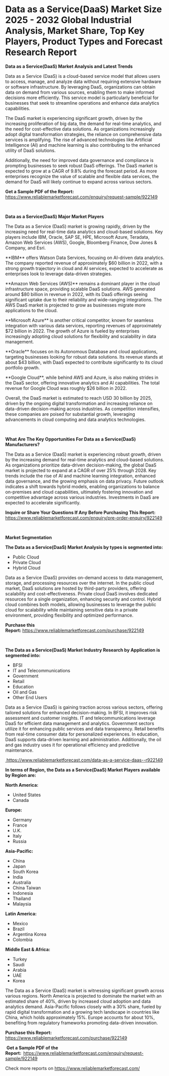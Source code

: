 <p><h1>Data as a Service(DaaS) Market Size 2025 - 2032 Global Industrial Analysis, Market Share, Top Key Players, Product Types and Forecast Research Report</h1></p><p><strong>Data as a Service(DaaS) Market Analysis and Latest Trends</strong></p>
<p><p>Data as a Service (DaaS) is a cloud-based service model that allows users to access, manage, and analyze data without requiring extensive hardware or software infrastructure. By leveraging DaaS, organizations can obtain data on demand from various sources, enabling them to make informed decisions more efficiently. This service model is particularly beneficial for businesses that seek to streamline operations and enhance data analytics capabilities.</p><p>The DaaS market is experiencing significant growth, driven by the increasing proliferation of big data, the demand for real-time analytics, and the need for cost-effective data solutions. As organizations increasingly adopt digital transformation strategies, the reliance on comprehensive data services is amplifying. The rise of advanced technologies like Artificial Intelligence (AI) and machine learning is also contributing to the enhanced utility of DaaS solutions.</p><p>Additionally, the need for improved data governance and compliance is prompting businesses to seek robust DaaS offerings. The DaaS market is expected to grow at a CAGR of 9.8% during the forecast period. As more enterprises recognize the value of scalable and flexible data services, the demand for DaaS will likely continue to expand across various sectors.</p></p>
<p><strong>Get a Sample PDF of the Report:&nbsp;</strong> <a href="https://www.reliablemarketforecast.com/enquiry/request-sample/922149?utm_campaign=3103&utm_medium=2&utm_source=Github&utm_content=ia&utm_term=11032025&utm_id=data-as-a-servicedaas">https://www.reliablemarketforecast.com/enquiry/request-sample/922149</a></p>
<p>&nbsp;</p>
<p><strong>Data as a Service(DaaS) Major Market Players</strong></p>
<p><p>The Data as a Service (DaaS) market is growing rapidly, driven by the increasing need for real-time data analytics and cloud-based solutions. Key players include IBM, Oracle, SAP SE, HPE, Microsoft Azure, Teradata, Amazon Web Services (AWS), Google, Bloomberg Finance, Dow Jones & Company, and Esri.</p><p>**IBM** offers Watson Data Services, focusing on AI-driven data analytics. The company reported revenue of approximately $60 billion in 2022, with a strong growth trajectory in cloud and AI services, expected to accelerate as enterprises look to leverage data-driven strategies.</p><p>**Amazon Web Services (AWS)** remains a dominant player in the cloud infrastructure space, providing scalable DaaS solutions. AWS generated around $80 billion in revenue in 2022, with its DaaS offerings seeing significant uptake due to their reliability and wide-ranging integrations. The AWS DaaS market is projected to grow as businesses migrate more applications to the cloud.</p><p>**Microsoft Azure** is another critical competitor, known for seamless integration with various data services, reporting revenues of approximately $72 billion in 2022. The growth of Azure is fueled by enterprises increasingly adopting cloud solutions for flexibility and scalability in data management.</p><p>**Oracle** focuses on its Autonomous Database and cloud applications, targeting businesses looking for robust data solutions. Its revenue stands at about $43 billion, with DaaS expected to contribute significantly to its cloud portfolio growth.</p><p>**Google Cloud**, while behind AWS and Azure, is also making strides in the DaaS sector, offering innovative analytics and AI capabilities. The total revenue for Google Cloud was roughly $26 billion in 2022.</p><p>Overall, the DaaS market is estimated to reach USD 30 billion by 2025, driven by the ongoing digital transformation and increasing reliance on data-driven decision-making across industries. As competition intensifies, these companies are poised for substantial growth, leveraging advancements in cloud computing and data analytics technologies.</p></p>
<p>&nbsp;</p>
<p><strong>What Are The Key Opportunities For Data as a Service(DaaS) Manufacturers?</strong></p>
<p><p>The Data as a Service (DaaS) market is experiencing robust growth, driven by the increasing demand for real-time analytics and cloud-based solutions. As organizations prioritize data-driven decision-making, the global DaaS market is projected to expand at a CAGR of over 25% through 2028. Key trends include the rise of AI and machine learning integration, enhanced data governance, and the growing emphasis on data privacy. Future outlook indicates a shift towards hybrid models, enabling organizations to balance on-premises and cloud capabilities, ultimately fostering innovation and competitive advantage across various industries. Investments in DaaS are expected to accelerate significantly.</p></p>
<p><strong>Inquire or Share Your Questions If Any Before Purchasing This Report:</strong> <a href="https://www.reliablemarketforecast.com/enquiry/pre-order-enquiry/922149?utm_campaign=3103&utm_medium=2&utm_source=Github&utm_content=ia&utm_term=11032025&utm_id=data-as-a-servicedaas">https://www.reliablemarketforecast.com/enquiry/pre-order-enquiry/922149</a></p>
<p>&nbsp;</p>
<p><strong>Market Segmentation</strong></p>
<p><strong>The Data as a Service(DaaS) Market Analysis by types is segmented into:</strong></p>
<p><ul><li>Public Cloud</li><li>Private Cloud</li><li>Hybrid Cloud</li></ul></p>
<p><p>Data as a Service (DaaS) provides on-demand access to data management, storage, and processing resources over the internet. In the public cloud market, DaaS solutions are hosted by third-party providers, offering scalability and cost-effectiveness. Private cloud DaaS involves dedicated resources for a single organization, enhancing security and control. Hybrid cloud combines both models, allowing businesses to leverage the public cloud for scalability while maintaining sensitive data in a private environment, providing flexibility and optimized performance.</p></p>
<p><strong>Purchase this Report:&nbsp;</strong><a href="https://www.reliablemarketforecast.com/purchase/922149?utm_campaign=3103&utm_medium=2&utm_source=Github&utm_content=ia&utm_term=11032025&utm_id=data-as-a-servicedaas">https://www.reliablemarketforecast.com/purchase/922149</a></p>
<p>&nbsp;</p>
<p><strong>The Data as a Service(DaaS) Market Industry Research by Application is segmented into:</strong></p>
<p><ul><li>BFSI</li><li>IT and Telecommunications</li><li>Government</li><li>Retail</li><li>Education</li><li>Oil and Gas</li><li>Other End Users</li></ul></p>
<p><p>Data as a Service (DaaS) is gaining traction across various sectors, offering tailored solutions for enhanced decision-making. In BFSI, it improves risk assessment and customer insights. IT and telecommunications leverage DaaS for efficient data management and analytics. Government sectors utilize it for enhancing public services and data transparency. Retail benefits from real-time consumer data for personalized experiences. In education, DaaS supports data-driven learning and administration. Additionally, the oil and gas industry uses it for operational efficiency and predictive maintenance.</p></p>
<p><a href="https://www.reliablemarketforecast.com/data-as-a-service-daas--r922149?utm_campaign=3103&utm_medium=2&utm_source=Github&utm_content=ia&utm_term=11032025&utm_id=data-as-a-servicedaas">&nbsp;https://www.reliablemarketforecast.com/data-as-a-service-daas--r922149</a></p>
<p><strong>In terms of Region, the Data as a Service(DaaS) Market Players available by Region are:</strong></p>
<p>
    <p> <strong> North America: </strong>
        <ul>
            <li>United States</li>
            <li>Canada</li>
        </ul>
        </p> 
    <p> <strong> Europe: </strong>
        <ul>
            <li>Germany</li>
            <li>France</li>
            <li>U.K.</li>
            <li>Italy</li>
            <li>Russia</li>
        </ul>
        </p> 
    <p> <strong> Asia-Pacific: </strong>
        <ul>
            <li>China</li>
            <li>Japan</li>
            <li>South Korea</li>
            <li>India</li>
            <li>Australia</li>
            <li>China Taiwan</li>
            <li>Indonesia</li>
            <li>Thailand</li>
            <li>Malaysia</li>
        </ul>
        </p> 
    <p> <strong> Latin America: </strong>
        <ul>
            <li>Mexico</li>
            <li>Brazil</li>
            <li>Argentina Korea</li>
            <li>Colombia</li>
        </ul>
        </p> 
    <p> <strong> Middle East & Africa: </strong>
        <ul>
            <li>Turkey</li>
            <li>Saudi</li>
            <li>Arabia</li>
            <li>UAE</li>
            <li>Korea</li>
        </ul>
    </p>
    </p>
<p><p>The Data as a Service (DaaS) market is witnessing significant growth across various regions. North America is projected to dominate the market with an estimated share of 40%, driven by increased cloud adoption and data analytics demand. Asia-Pacific follows closely with a 30% share, fueled by rapid digital transformation and a growing tech landscape in countries like China, which holds approximately 15%. Europe accounts for about 10%, benefiting from regulatory frameworks promoting data-driven innovation.</p></p>
<p><strong>Purchase this Report: </strong><a href="https://www.reliablemarketforecast.com/purchase/922149?utm_campaign=3103&utm_medium=2&utm_source=Github&utm_content=ia&utm_term=11032025&utm_id=data-as-a-servicedaas">https://www.reliablemarketforecast.com/purchase/922149</a></p>
<p>&nbsp;<strong>Get a Sample PDF of the Report:&nbsp;&nbsp;</strong><a href="https://www.reliablemarketforecast.com/enquiry/request-sample/922149?utm_campaign=3103&utm_medium=2&utm_source=Github&utm_content=ia&utm_term=11032025&utm_id=data-as-a-servicedaas">https://www.reliablemarketforecast.com/enquiry/request-sample/922149</a></p>
<p><strong></strong></p>
<p>Check more reports on <a href="https://www.reliablemarketforecast.com/?utm_campaign=3103&utm_medium=2&utm_source=Github&utm_content=ia&utm_term=11032025&utm_id=data-as-a-servicedaas">https://www.reliablemarketforecast.com/</a></p>